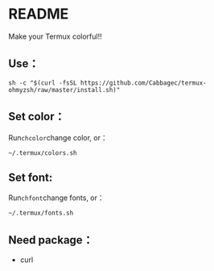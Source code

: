 # README

Make your Termux colorful!!

## Use：
```shell
sh -c "$(curl -fsSL https://github.com/Cabbagec/termux-ohmyzsh/raw/master/install.sh)"
```

## Set color：
Run`chcolor`change color, or：
```shell
~/.termux/colors.sh
```

## Set font:
Run`chfont`change fonts, or：
```shell
~/.termux/fonts.sh
```

## Need package：
 - curl